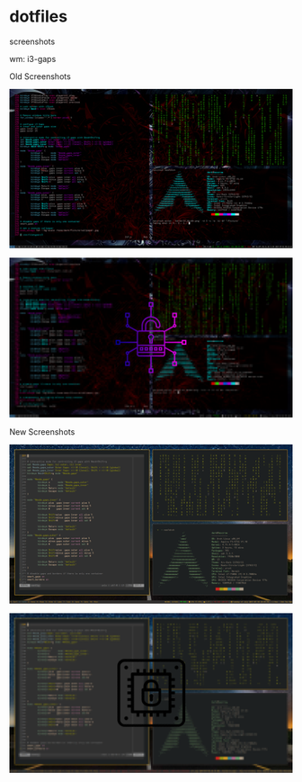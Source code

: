 # dotfiles

screenshots

wm: i3-gaps

Old Screenshots

![screenshot](https://github.com/h3xcr0w/dotfiles/blob/master/oldimg/screenshot.png?raw=true)

![lockscreen](https://github.com/h3xcr0w/dotfiles/blob/master/oldimg/lockscreen.png?raw=true)

New Screenshots

![screenshot](https://github.com/h3xcr0w/dotfiles/blob/master/img/screenshot.2.png?raw=true)

![lockscreen](https://github.com/h3xcr0w/dotfiles/blob/master/img/lockscreen.2.png?raw=true)

